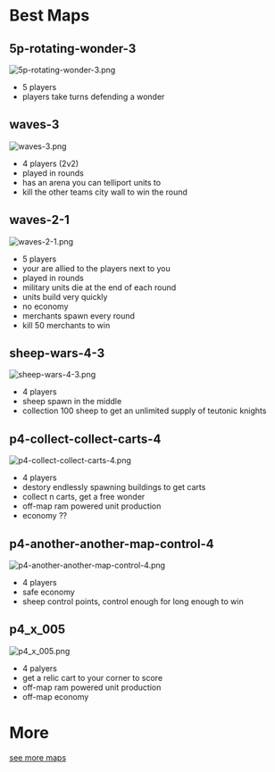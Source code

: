 # Best Maps #
## 5p-rotating-wonder-3 ##
![5p-rotating-wonder-3.png](5p-rotating-wonder-3.png)
- 5 players
- players take turns defending a wonder
## waves-3 ##
![waves-3.png](waves-3.png)
- 4 players (2v2)
- played in rounds
- has an arena you can telliport units to
- kill the other teams city wall to win the round
## waves-2-1 ##
![waves-2-1.png](waves-2-1.png)
- 5 players
- your are allied to the players next to you
- played in rounds
- military units die at the end of each round
- units build very quickly
- no economy 
- merchants spawn every round
- kill 50 merchants to win
## sheep-wars-4-3 ##
![sheep-wars-4-3.png](sheep-wars-4-3.png)
- 4 players
- sheep spawn in the middle
- collection 100 sheep to get an unlimited supply of teutonic knights
## p4-collect-collect-carts-4 ##
![p4-collect-collect-carts-4.png](p4-collect-collect-carts-4.png)
- 4 players
- destory endlessly spawning buildings to get carts
- collect n carts, get a free wonder
- off-map ram powered unit production
- economy ??
## p4-another-another-map-control-4 ##
![p4-another-another-map-control-4.png](p4-another-another-map-control-4.png)
- 4 players
- safe economy
- sheep control points, control enough for long enough to win
## p4_x_005 ##
![p4_x_005.png](p4_x_005.png)
- 4 palyers
- get a relic cart to your corner to score
- off-map ram powered unit production
- off-map economy 

# More #
[see more maps](More.md)